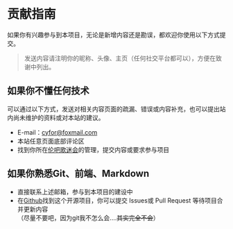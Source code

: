 # 贡献指南
如果你有兴趣参与到本项目，无论是新增内容还是勘误，都欢迎你使用以下方式提交。
> 发送内容请注明你的昵称、头像、主页（任何社交平台都可以），方便在致谢中列出。

## 如果你不懂任何技术
可以通过以下方式，发送对相关内容页面的疏漏、错误或内容补充，也可以提出站内尚未维护的资料或对本站的建议。
- E-mail：cyfor@foxmail.com
- 本站任意页面底部评论区
- 找到你所在[伦吧歌迷会](/culture/join_us.md)的管理，提交内容或要求参与项目

## 如果你熟悉Git、前端、Markdown
- 直接联系上述邮箱，参与到本项目的建设中
- 在[Github](https://github.com/y-cyfor/JayChou-wiki)找到这个开源项目，你可以提交 Issues或 Pull Request 等待项目合并更新内容<br>（尽量不要吧，因为git我不怎么会....~~其实完全不会~~）